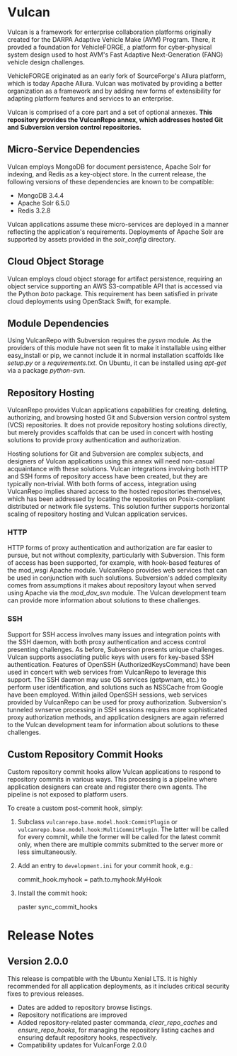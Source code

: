 # Vulcan

Vulcan is a framework for enterprise collaboration platforms originally created
for the DARPA Adaptive Vehicle Make (AVM) Program.  There, it provded a foundation
for VehicleFORGE, a platform for cyber-physical system design used to host
AVM's Fast Adaptive Next-Generation (FANG) vehicle design challenges.

VehicleFORGE originated as an early fork of SourceForge's Allura platform, which
is today Apache Allura.  Vulcan was motivated by providing a better organization
as a framework and by adding new forms of extensibility for adapting platform features
and services to an enterprise.

Vulcan is comprised of a core part and a set of optional annexes.
**This repository provides the VulcanRepo annex, which addresses hosted Git and
Subversion version control repositories.**

## Micro-Service Dependencies

Vulcan employs MongoDB for document persistence, Apache Solr for indexing, and Redis
as a key-object store.  In the current release, the following versions of these
dependencies are known to be compatible:

  - MongoDB 3.4.4
  - Apache Solr 6.5.0
  - Redis 3.2.8

Vulcan applications assume these micro-services are deployed in a manner reflecting
the application's requirements.  Deployments of Apache Solr are supported by assets
provided in the *solr\_config* directory.

## Cloud Object Storage

Vulcan employs cloud object storage for artifact persistence, requiring an object
service supporting an AWS S3-compatible API that is accessed via the Python *boto*
package.  This requirement has been satisfied in private cloud deployments using
OpenStack Swift, for example.

## Module Dependencies

Using VulcanRepo with Subversion requires the *pysvn* module.  As the providers
of this module have not seen fit to make it installable using either easy_install
or pip, we cannot include it in normal installation scaffolds like *setup.py* or
a *requirements.txt*.  On Ubuntu, it can be installed using *apt-get* via a
package *python-svn*.


## Repository Hosting

VulcanRepo provides Vulcan applications capabilities for creating, deleting,
authorizing, and browsing hosted Git and Subversion version control system (VCS)
repositories.  It does not provide repository hosting solutions directly, but
merely provides scaffolds that can be used in concert with hosting solutions to
provide proxy authentication and authorization.

Hosting solutions for Git and Subversion are complex subjects, and designers of
Vulcan applications using this annex will need non-casual acquaintance with these
solutions.  Vulcan integrations involving both HTTP and SSH forms of repository
access have been created, but they are typically non-trivial.  With both forms
of access, integration using VulcanRepo implies shared access to the hosted
repositories themselves, which has been addressed by locating the repositories
on Posix-compliant distributed or network file systems.  This solution further
supports horizontal scaling of repository hosting and Vulcan application services.

### HTTP

HTTP forms of proxy authentication and authorization are far easier to pursue,
but not without complexity, particularly with Subversion.  This form of access
has been supported, for example, with hook-based features of the mod_wsgi Apache
module.  VulcanRepo provides web services that can be used in conjunction with
such solutions.  Subversion's added complexity comes from assumptions it makes
about repository layout when served using Apache via the *mod\_dav\_svn* module.
The Vulcan development team can provide more information about solutions to
these challenges.

### SSH

Support for SSH access involves many issues and integration points with the SSH
daemon, with both proxy authentication and access control presenting challenges.
As before, Subversion presents unique challenges.  Vulcan supports associating
public keys with users for key-based SSH authentication.  Features of OpenSSH
(AuthorizedKeysCommand) have been used in concert with web services from
VulcanRepo to leverage this support.  The SSH daemon may use OS services
(getpwnam, etc.) to perform user identification, and solutions such as
NSSCache from Google have been employed.  Within jailed OpenSSH sessions, web
services provided by VulcanRepo can be used for proxy authorization.
Subversion's tunneled svnserve processing in SSH sessions requires more
sophisticated proxy authorization methods, and application designers are again
referred to the Vulcan development team for information about solutions to
these challenges.

## Custom Repository Commit Hooks

Custom repository commit hooks allow Vulcan applications to respond to
repository commits in various ways.  This processing is a pipeline where
application designers can create and register there own agents.  The pipeline
is not exposed to platform users.

To create a custom post-commit hook, simply:

1. Subclass `vulcanrepo.base.model.hook:CommitPlugin` or
`vulcanrepo.base.model.hook:MultiCommitPlugin`. The latter will be called for
every commit, while the former will be called for the latest commit only, when
there are multiple commits submitted to the server more or less simultaneously.

2. Add an entry to `development.ini` for your commit hook, e.g.:

    commit_hook.myhook = path.to.myhook:MyHook

3. Install the commit hook:

    paster sync_commit_hooks

# Release Notes

## Version 2.0.0

This release is compatible with the Ubuntu Xenial LTS. It is highly recommended
for all application deployments, as it includes critical security fixes to
previous releases.

 - Dates are added to repository browse listings.
 - Repository notifications are improved
 - Added repository-related paster commanda, *clear\_repo\_caches* and *ensure\_repo\_hooks*,
for managing the repository listing caches and ensuring default repository hooks, respectively.
 - Compatibility updates for VulcanForge 2.0.0

